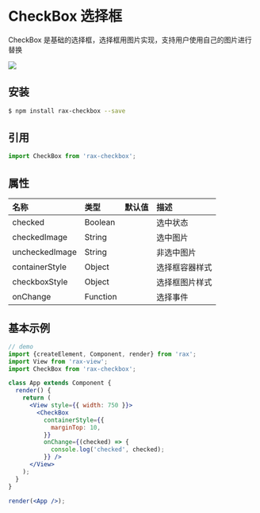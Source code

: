 # CheckBox 选择框

CheckBox 是基础的选择框，选择框用图片实现，支持用户使用自己的图片进行替换

![](https://gw.alicdn.com/tfs/TB1r5wbRVXXXXaNXFXXXXXXXXXX-255-77.gif)

## 安装

```bash
$ npm install rax-checkbox --save
```

## 引用

```jsx
import CheckBox from 'rax-checkbox';
```

## 属性

| 名称      | 类型       | 默认值  | 描述   |
| :------ | :------- | :--- | :--- |
| checked | Boolean |      | 选中状态 |
| checkedImage | String |      | 选中图片 |
| uncheckedImage | String |      | 非选中图片 |
| containerStyle | Object |      | 选择框容器样式 |
| checkboxStyle | Object |      | 选择框图片样式 |
| onChange | Function |      | 选择事件 |

## 基本示例

```jsx
// demo
import {createElement, Component, render} from 'rax';
import View from 'rax-view';
import CheckBox from 'rax-checkbox';

class App extends Component {
  render() {
    return (
      <View style={{ width: 750 }}>
        <CheckBox 
          containerStyle={{
            marginTop: 10,
          }}
          onChange={(checked) => {
            console.log('checked', checked);
          }} />
      </View>
    );
  }
}

render(<App />);
```